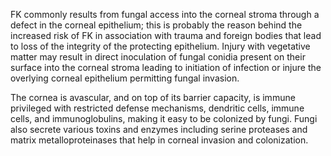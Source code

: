 FK commonly results from fungal access into the corneal stroma through a defect in the corneal epithelium; this is probably the reason behind the increased risk of FK in association with trauma and foreign bodies that lead to loss of the integrity of the protecting epithelium. Injury with vegetative matter may result in direct inoculation of fungal conidia present on their surface into the corneal stroma leading to initiation of infection or injure the overlying corneal epithelium permitting fungal invasion.

The cornea is avascular, and on top of its barrier capacity, is immune privileged with restricted defense mechanisms, dendritic cells, immune cells, and immunoglobulins, making it easy to be colonized by fungi. Fungi also secrete various toxins and enzymes including serine proteases and matrix metalloproteinases that help in corneal invasion and colonization.